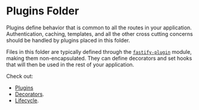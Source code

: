 # Plugins Folder

Plugins define behavior that is common to all the routes in your
application. Authentication, caching, templates, and all the other cross
cutting concerns should be handled by plugins placed in this folder.

Files in this folder are typically defined through the
[`fastify-plugin`](https://github.com/fastify/fastify-plugin) module,
making them non-encapsulated. They can define decorators and set hooks
that will then be used in the rest of your application.

Check out:

- [Plugins](https://www.fastify.io/docs/latest/Reference/Plugins/)
- [Decorators](https://www.fastify.io/docs/latest/Reference/Decorators/).
- [Lifecycle](https://www.fastify.io/docs/latest/Reference/Lifecycle/).
